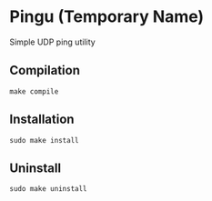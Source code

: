 # Pingu (Temporary Name)
Simple UDP ping utility

## Compilation
```
make compile
```

## Installation
```
sudo make install
```

## Uninstall
```
sudo make uninstall
```
